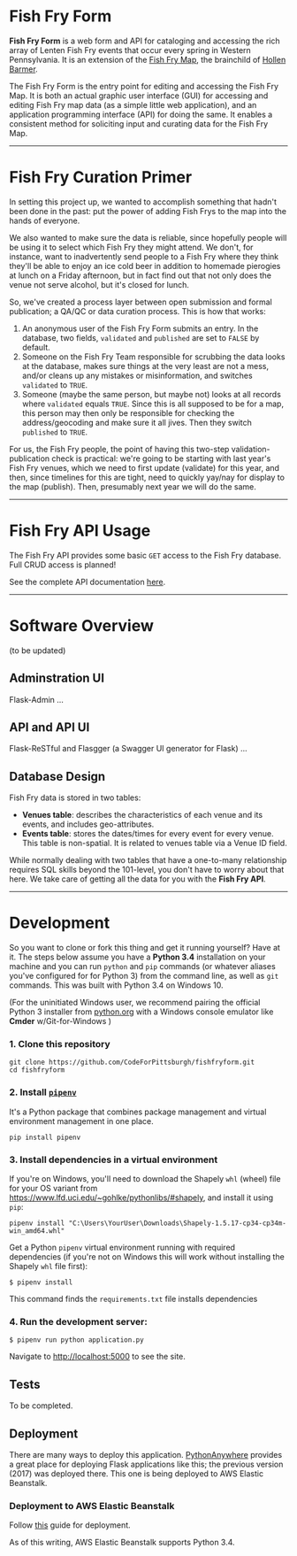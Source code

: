 # Fish Fry Form

**Fish Fry Form** is a web form and API for cataloging and accessing the rich array of Lenten Fish Fry events that occur every spring in Western Pennsylvania. It is an extension of the [Fish Fry Map](https://codeforpittsburgh.github.io/fishfrymap), the brainchild of [Hollen Barmer](https://twitter.com/hollenbarmer).

The Fish Fry Form is the entry point for editing and accessing the Fish Fry Map. It is both an actual graphic user interface (GUI) for accessing and editing Fish Fry map data (as a simple little web application), and an application programming interface (API) for doing the same. It enables a consistent method for soliciting input and curating data for the Fish Fry Map.

---

# Fish Fry Curation Primer

In setting this project up, we wanted to accomplish something that hadn't been done in the past: put the power of adding Fish Frys to the map into the hands of everyone.

We also wanted to make sure the data is reliable, since hopefully people will be using it to select which Fish Fry they might attend. We don't, for instance, want to inadvertently send people to a Fish Fry where they think they'll be able to enjoy an ice cold beer in addition to homemade pierogies at lunch on a Friday afternoon, but in fact find out that not only does the venue not serve alcohol, but it's closed for lunch.

So, we've created a process layer between open submission and formal publication; a QA/QC or data curation process. This is how that works:

1. An anonymous user of the Fish Fry Form submits an entry. In the database, two fields, `validated` and `published` are set to `FALSE` by default.
2. Someone on the Fish Fry Team responsible for scrubbing the data looks at the database, makes sure things at the very least are not a mess, and/or cleans up any mistakes or misinformation, and switches `validated` to `TRUE`.
3. Someone (maybe the same person, but maybe not) looks at all records where `validated` equals `TRUE`. Since this is all supposed to be for a map, this person may then only be responsible for checking the address/geocoding and make sure it all jives. Then they switch `published` to `TRUE`.

For us, the Fish Fry people, the point of having this two-step validation-publication check is practical: we're going to be starting with last year's Fish Fry venues, which we need to first update (validate) for this year, and then, since timelines for this are tight, need to quickly yay/nay for display to the map (publish). Then, presumably next year we will do the same.

---

# Fish Fry API Usage

The Fish Fry API provides some basic `GET` access to the Fish Fry database. Full CRUD access is planned!

See the complete API documentation [here](#).

---

# Software Overview

(to be updated)

## Adminstration UI

Flask-Admin
...

## API and API UI

Flask-ReSTful and Flasgger (a Swagger UI generator for Flask)
...

## Database Design

Fish Fry data is stored in two tables:

* **Venues table**: describes the characteristics of each venue and its events, and includes geo-attributes.
* **Events table**: stores the dates/times for every event for every venue. This table is non-spatial. It is related to venues table via a Venue ID field.

While normally dealing with two tables that have a one-to-many relationship requires SQL skills beyond the 101-level, you don't have to worry about that here. We take care of getting all the data for you with the **Fish Fry API**.

---

# Development

So you want to clone or fork this thing and get it running yourself? Have at it. The steps below assume you have a **Python 3.4** installation on your machine and you can run `python` and `pip` commands (or whatever aliases you've configured for for Python 3) from the command line, as well as `git` commands. This was built with Python 3.4 on Windows 10.

(For the uninitiated Windows user, we recommend pairing the official Python 3 installer from [python.org](https://www.python.org/) with a Windows console emulator like **Cmder** w/Git-for-Windows )

### 1. Clone this repository

```
git clone https://github.com/CodeForPittsburgh/fishfryform.git
cd fishfryform
```

### 2. Install [`pipenv`](https://docs.pipenv.org)

It's a Python package that combines package management and virtual environment management in one place.

```
pip install pipenv
```

### 3. Install dependencies in a virtual environment

If you're on Windows, you'll need to download the Shapely `whl` (wheel) file for your OS variant from https://www.lfd.uci.edu/~gohlke/pythonlibs/#shapely, and install it using `pip`:

```
pipenv install "C:\Users\YourUser\Downloads\Shapely-1.5.17-cp34-cp34m-win_amd64.whl"
```

Get a Python `pipenv` virtual environment running with required dependencies (if you're not on Windows this will work without installing the Shapely `whl` file first):

```
$ pipenv install
```

This command finds the `requirements.txt` file installs dependencies

### 4. Run the development server:

```
$ pipenv run python application.py
```

Navigate to [http://localhost:5000](http://localhost:5000) to see the site.


## Tests

To be completed.

## Deployment

There are many ways to deploy this application. [PythonAnywhere](https://www.pythonanywhere.com/) provides a great place for deploying Flask applications like this; the previous version (2017) was deployed there. This one is being deployed to AWS Elastic Beanstalk.

### Deployment to AWS Elastic Beanstalk

Follow [this](https://docs.aws.amazon.com/elasticbeanstalk/latest/dg/create-deploy-python-flask.html) guide for deployment.

As of this writing, AWS Elastic Beanstalk supports Python 3.4.
